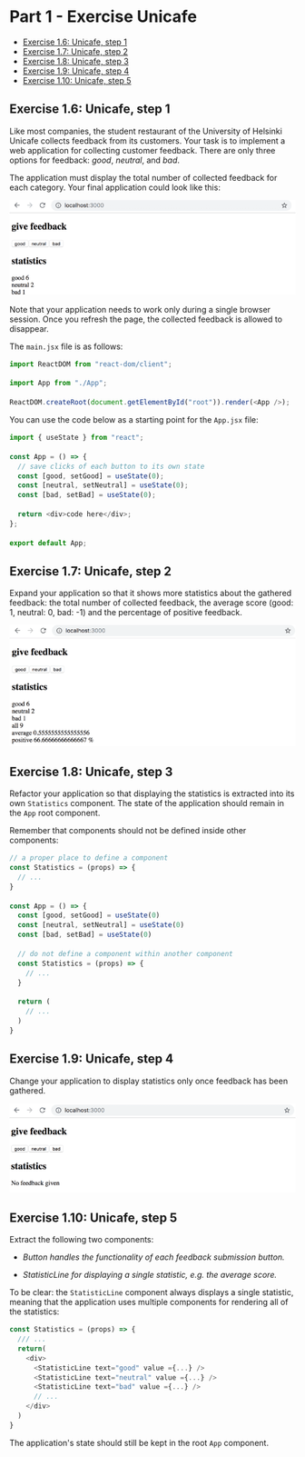 # Part 1 - Exercise Unicafe

- [Exercise 1.6: Unicafe, step 1](#step-1)
- [Exercise 1.7: Unicafe, step 2](#step-2)
- [Exercise 1.8: Unicafe, step 3](#step-3)
- [Exercise 1.9: Unicafe, step 4](#step-4)
- [Exercise 1.10: Unicafe, step 5](#step-5)

## <a id="step-1"></a> Exercise 1.6: Unicafe, step 1

Like most companies, the student restaurant of the University of Helsinki Unicafe collects feedback from its customers. Your task is to implement a web application for collecting customer feedback. There are only three options for feedback: _good_, _neutral_, and _bad_.

The application must display the total number of collected feedback for each category. Your final application could look like this:

![Final application](./docs/unicafe-final-application.png)

Note that your application needs to work only during a single browser session. Once you refresh the page, the collected feedback is allowed to disappear.

The `main.jsx` file is as follows:

```js
import ReactDOM from "react-dom/client";

import App from "./App";

ReactDOM.createRoot(document.getElementById("root")).render(<App />);
```

You can use the code below as a starting point for the `App.jsx` file:

```js
import { useState } from "react";

const App = () => {
  // save clicks of each button to its own state
  const [good, setGood] = useState(0);
  const [neutral, setNeutral] = useState(0);
  const [bad, setBad] = useState(0);

  return <div>code here</div>;
};

export default App;
```

## <a id="step-2"></a> Exercise 1.7: Unicafe, step 2

Expand your application so that it shows more statistics about the gathered feedback: the total number of collected feedback, the average score (good: 1, neutral: 0, bad: -1) and the percentage of positive feedback.

![Application with more statistics](./docs/unicafe-application-statistics.png)

## <a id="step-3"></a> Exercise 1.8: Unicafe, step 3

Refactor your application so that displaying the statistics is extracted into its own `Statistics` component. The state of the application should remain in the `App` root component.

Remember that components should not be defined inside other components:

```js
// a proper place to define a component
const Statistics = (props) => {
  // ...
}

const App = () => {
  const [good, setGood] = useState(0)
  const [neutral, setNeutral] = useState(0)
  const [bad, setBad] = useState(0)

  // do not define a component within another component
  const Statistics = (props) => {
    // ...
  }

  return (
    // ...
  )
}
```

## <a id="step-4"></a> Exercise 1.9: Unicafe, step 4

Change your application to display statistics only once feedback has been gathered.

![Application without statistics](./docs/unicafe-application-no-feedback.png)

## <a id="step-5"></a> Exercise 1.10: Unicafe, step 5

Extract the following two components:

- _Button handles the functionality of each feedback submission button._

- _StatisticLine for displaying a single statistic, e.g. the average score._

To be clear: the `StatisticLine` component always displays a single statistic, meaning that the application uses multiple components for rendering all of the statistics:

```js
const Statistics = (props) => {
  /// ...
  return(
    <div>
      <StatisticLine text="good" value ={...} />
      <StatisticLine text="neutral" value ={...} />
      <StatisticLine text="bad" value ={...} />
      // ...
    </div>
  )
}
```

The application's state should still be kept in the root `App` component.
